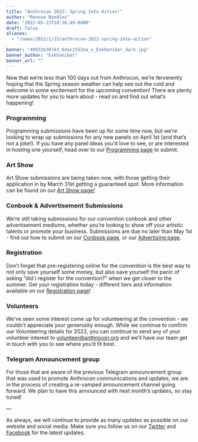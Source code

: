 ```yaml
---
title: "Anthrocon 2022: Spring Into Action!"
author: "Ronnie Noodles"
date: "2022-03-23T10:36:49-0400"
draft: false
aliases:
  - "/news/2022/1/23/anthrocon-2022-spring-into-action"

banner: "49931630743_6dac2552ea_o_Exkhaniber_dark.jpg"
banner_author: "Exkhaniber"
banner_url: ""
---
```


Now that we’re less than 100 days out from Anthrocon, we’re ferverently hoping that the Spring season weather can help see out the cold and welcome in some excitement for the upcoming convention! There are plenty more updates for you to learn about - read on and find out what’s happening!

### **Programming**

Programming submissions have been up for some time now, but we’re looking to wrap up submissions for any new panels on April 1st (and that’s not a joke!). If you have any panel ideas you’d love to see, or are interested in hosting one yourself, head over to our [Programming page](https://www.anthrocon.org/programming) to submit.

### **Art Show**

Art Show submissions are being taken now, with those getting their application in by March 31st getting a guaranteed spot. More information can be found on our [Art Show page!](https://www.anthrocon.org/artshow)

### Conbook & Advertisement Submissions

We’re still taking submissions for our convention conbook and other advertisement mediums, whether you’re looking to show off your artistic talents or promote your business. Submissions are due no later than May 1st - find out how to submit on our [Conbook page](/conbook), or our [Advertising page](https://www.anthrocon.org/advertising).

### Registration

Don’t forget that pre-registering online for the convention is the best way to not only save yourself some money, but also save yourself the panic of asking “did I register for the convention?” when we get closer to the summer. Get your registration today - different tiers and information available on our [Registration page](/registration)!

### **Volunteers**

We’ve seen some interest come up for volunteering at the convention - we couldn’t appreciate your generosity enough. While we continue to confirm our Volunteering details for 2022, you can continue to send any of your volunteer interest to [volunteer@anthrocon.org](mailto:volunteer@anthrocon.org) and we’ll have our team get in touch with you to see where you’d fit best.

### Telegram Announcement group

For those that are aware of the previous Telegram announcement group that was used to promote Anthrocon communications and updates, we are in the process of creating a re-vamped announcement channel going forward. We plan to have this announced with next month’s updates, so stay tuned!

—

As always, we will continue to provide as many updates as possible on our website and social media. Make sure you follow us on our [Twitter](https://twitter.com/anthrocon) and [Facebook](https://www.facebook.com/Anthrocon) for the latest updates.
